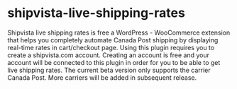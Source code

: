 # shipvista-live-shipping-rates
Shipvista live shipping rates is free a WordPress - WooCommerce extension that helps you completely automate Canada Post shipping by displaying real-time rates in cart/checkout page. Using this plugin requires you to create a shipvista.com account. Creating an account is free and your account will be connected to this plugin in order for you to be able to get live shipping rates.  The current beta version only supports the carrier Canada Post. More carriers will be added in subsequent release.
